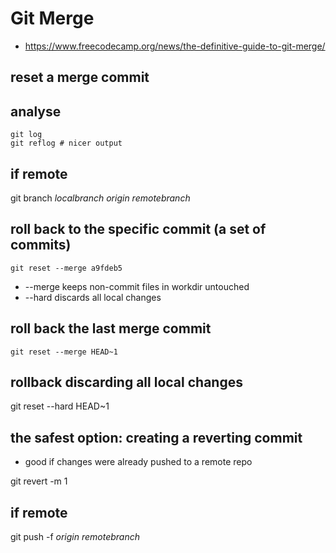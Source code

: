 # Git Merge

* https://www.freecodecamp.org/news/the-definitive-guide-to-git-merge/

## reset a merge commit

## analyse
```
git log
git reflog # nicer output
```


## if remote
git branch _localbranch_ _origin_ _remotebranch_

## roll back to the specific commit (a set of commits)
`git reset --merge a9fdeb5`
* --merge keeps non-commit files in workdir untouched
* --hard discards all local changes

## roll back the last merge commit
`git reset --merge HEAD~1`

## rollback discarding all local changes
git reset --hard HEAD~1

## the safest option: creating a reverting commit
* good if changes were already pushed to a remote repo

git revert -m 1 <merge-commit-hash>

## if remote 
git push -f _origin_ _remotebranch_
